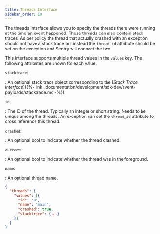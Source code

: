 ```yaml
---
title: Threads Interface
sidebar_order: 10
---
```


The threads interface allows you to specify the threads there were running at
the time an event happened. These threads can also contain stack traces. As per
policy the thread that actually crashed with an exception should not have a
stack trace but instead the `thread_id` attribute should be set on the exception
and Sentry will connect the two.

This interface supports multiple thread values in the `values` key. The
following attributes are known for each value:

`stacktrace`:

: An optional stack trace object corresponding to the [_Stack Trace
  Interface_]({%- link
  _documentation/development/sdk-dev/event-payloads/stacktrace.md -%}).

`id`:

: The ID of the thread. Typically an integer or short string. Needs to be unique
  among the threads. An exception can set the `thread_id` attribute to cross
  reference this thread.

`crashed`:

: An optional bool to indicate whether the thread crashed.

`current`:

: An optional bool to indicate whether the thread was in the foreground.

`name`:

: An optional thread name.

```json
{
  "threads": {
    "values": [{
      "id": "0",
      "name": "main",
      "crashed": true,
      "stacktrace": {...}
    }]
  }
}
```

